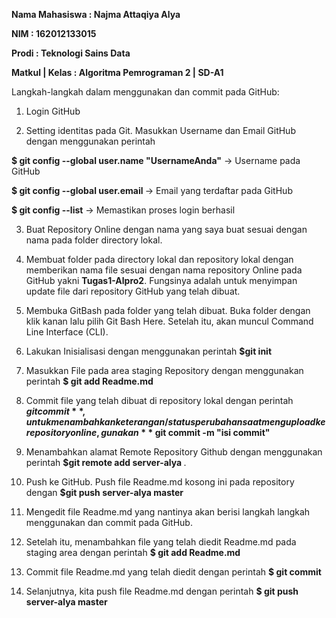 **Nama Mahasiswa 	: Najma Attaqiya Alya**


**NIM		        : 162012133015**


**Prodi		        : Teknologi Sains Data**


**Matkul | Kelas	: Algoritma Pemrograman 2 | SD-A1**




Langkah-langkah dalam menggunakan dan commit pada GitHub: 


1. Login GitHub

3. Setting identitas pada Git. Masukkan Username dan Email GitHub dengan menggunakan perintah
 
**$ git config --global user.name "UsernameAnda"** -> Username pada GitHub


**$ git config --global user.email <alamat email>**  -> Email yang terdaftar pada GitHub
  

**$ git config --list**  -> Memastikan proses login berhasil
  
  
3. Buat Repository Online dengan nama yang saya buat sesuai dengan nama pada folder directory lokal.
5. Membuat folder pada directory lokal dan repository lokal dengan memberikan nama file sesuai dengan nama repository Online pada GitHub yakni **Tugas1-Alpro2**. Fungsinya adalah untuk menyimpan update file dari repository GitHub yang telah dibuat.
4. Membuka GitBash pada folder yang telah dibuat. Buka folder dengan klik kanan lalu pilih Git Bash Here. Setelah itu, akan muncul Command Line Interface (CLI). 
5. Lakukan Inisialisasi dengan menggunakan perintah **$git init**
6. Masukkan File pada area staging Repository dengan menggunakan perintah **$ git add Readme.md**
7. Commit file yang telah dibuat di repository lokal dengan perintah **$git commit** , untuk menambahkan keterangan/status perubahan saat mengupload ke repository online, gunakan **$ git commit -m "isi commit"**

9. Menambahkan alamat Remote Repository Github dengan menggunakan perintah **$git remote add server-alya <link repository GitHub>**.
11. Push ke GitHub. Push file Readme.md kosong ini pada repository dengan **$git push server-alya master**
12. Mengedit file Readme.md yang nantinya akan berisi langkah langkah menggunakan dan commit pada GitHub. 
13. Setelah itu, menambahkan file yang telah diedit Readme.md pada staging area dengan perintah **$ git add Readme.md**
14. Commit file Readme.md yang telah diedit dengan perintah **$ git commit**
15. Selanjutnya, kita push file Readme.md dengan perintah **$ git push server-alya master**
